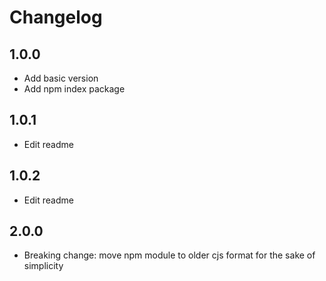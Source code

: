 # Changelog

## 1.0.0

- Add basic version
- Add npm index package

## 1.0.1

- Edit readme

## 1.0.2

- Edit readme

## 2.0.0

- Breaking change: move npm module to older cjs format for the sake of simplicity
